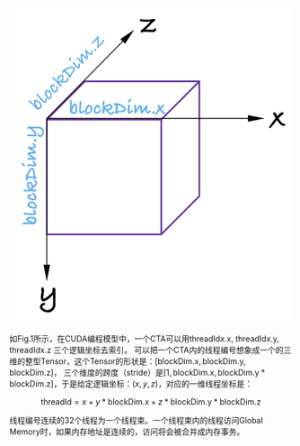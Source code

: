 ![image](../assets/images/threads_indices.png)

如Fig.1所示，在CUDA编程模型中，一个CTA可以用$\text{threadIdx.x}$, $\text{threadIdx.y}$, $\text{threadIdx.z}$ 三个逻辑坐标去索引。 可以把一个CTA内的线程编号想象成一个的三维的整型Tensor，这个Tensor的形状是：$[\text{blockDim.x}, \text{blockDim.y}, \text{blockDim.z}]$， 三个维度的跨度（stride）是$[1, \text{blockDim.x}, \text{blockDim.y}*\text{blockDim.z}]$，于是给定逻辑坐标：$(x, y, z)$，对应的一维线程坐标是：

$$\text{threadId} = x+y*\text{blockDim.x}+z*\text{blockDim.y}*\text{blockDim.z}$$

线程编号连续的32个线程为一个线程束。一个线程束内的线程访问Global Memory时，如果内存地址是连续的，访问将会被合并成内存事务。
